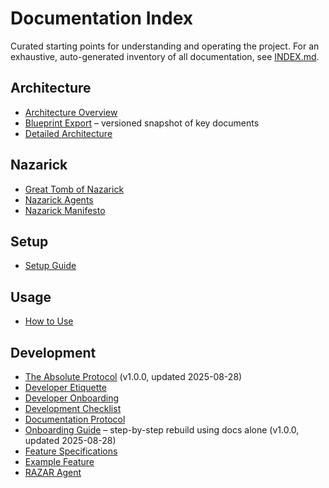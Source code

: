 # Documentation Index

Curated starting points for understanding and operating the project. For an exhaustive, auto-generated inventory of all documentation, see [INDEX.md](INDEX.md).

## Architecture
- [Architecture Overview](architecture_overview.md)
- [Blueprint Export](BLUEPRINT_EXPORT.md) – versioned snapshot of key documents
- [Detailed Architecture](architecture.md)
## Nazarick
- [Great Tomb of Nazarick](great_tomb_of_nazarick.md)
- [Nazarick Agents](nazarick_agents.md)
- [Nazarick Manifesto](nazarick_manifesto.md)
## Setup
- [Setup Guide](setup.md)
## Usage
- [How to Use](how_to_use.md)

## Development
- [The Absolute Protocol](The_Absolute_Protocol.md) (v1.0.0, updated 2025-08-28)
- [Developer Etiquette](developer_etiquette.md)
- [Developer Onboarding](developer_onboarding.md)
- [Development Checklist](development_checklist.md)
- [Documentation Protocol](documentation_protocol.md)
- [Onboarding Guide](onboarding_guide.md) – step-by-step rebuild using docs alone (v1.0.0, updated 2025-08-28)
- [Feature Specifications](features/README.md)
- [Example Feature](features/example_feature.md)
- [RAZAR Agent](RAZAR_AGENT.md)
